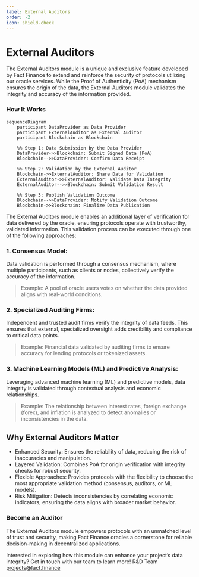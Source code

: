 ```yaml
---
label: External Auditors
order: -2
icon: shield-check
---
```


# External Auditors

The External Auditors module is a unique and exclusive feature developed by Fact Finance to extend and reinforce the security of protocols utilizing our oracle services. While the Proof of Authenticity (PoA) mechanism ensures the origin of the data, the External Auditors module validates the integrity and accuracy of the information provided.

### How It Works

```mermaid
sequenceDiagram
    participant DataProvider as Data Provider
    participant ExternalAuditor as External Auditor
    participant Blockchain as Blockchain

    %% Step 1: Data Submission by the Data Provider
    DataProvider->>Blockchain: Submit Signed Data (PoA)
    Blockchain-->>DataProvider: Confirm Data Receipt

    %% Step 2: Validation by the External Auditor
    Blockchain->>ExternalAuditor: Share Data for Validation
    ExternalAuditor->>ExternalAuditor: Validate Data Integrity 
    ExternalAuditor-->>Blockchain: Submit Validation Result

    %% Step 3: Publish Validation Outcome
    Blockchain-->>DataProvider: Notify Validation Outcome
    Blockchain->>Blockchain: Finalize Data Publication
```

The External Auditors module enables an additional layer of verification for data delivered by the oracle, ensuring protocols operate with trustworthy, validated information. This validation process can be executed through one of the following approaches:

### 1. Consensus Model:
Data validation is performed through a consensus mechanism, where multiple participants, such as clients or nodes, collectively verify the accuracy of the information.
>Example: A pool of oracle users votes on whether the data provided aligns with real-world conditions.

### 2. Specialized Auditing Firms:
Independent and trusted audit firms verify the integrity of data feeds. This ensures that external, specialized oversight adds credibility and compliance to critical data points.
>Example: Financial data validated by auditing firms to ensure accuracy for lending protocols or tokenized assets.

### 3. Machine Learning Models (ML) and Predictive Analysis:
Leveraging advanced machine learning (ML) and predictive models, data integrity is validated through contextual analysis and economic relationships.
>Example: The relationship between interest rates, foreign exchange (forex), and inflation is analyzed to detect anomalies or inconsistencies in the data.

## Why External Auditors Matter
- Enhanced Security: Ensures the reliability of data, reducing the risk of inaccuracies and manipulation.
- Layered Validation: Combines PoA for origin verification with integrity checks for robust security.
- Flexible Approaches: Provides protocols with the flexibility to choose the most appropriate validation method (consensus, auditors, or ML models).
- Risk Mitigation: Detects inconsistencies by correlating economic indicators, ensuring the data aligns with broader market behavior.

### Become an Auditor

The External Auditors module empowers protocols with an unmatched level of trust and security, making Fact Finance oracles a cornerstone for reliable decision-making in decentralized applications.

Interested in exploring how this module can enhance your project’s data integrity? Get in touch with our team to learn more!
R&D Team projects@fact.finance
